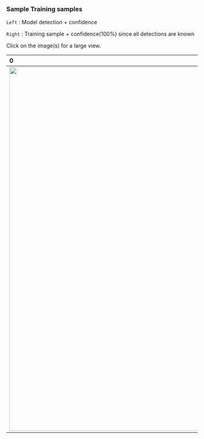 ### Sample Training samples

`Left` : Model detection + confidence

`Right` : Training sample + confidence(100%) since all detections are known

Click on the image(s) for a large view.

0                | 1      | 2 | 3 | 4 | 5 |
:-------------------------|:-------------------------|:-------------------------|:-------------------------|:-----------------------------|:-----------------------------
<img src="https://github.com/moabitcoin/Signfeld/blob/master/synthetic_signs/images/training_samples/individualImage-9.png" width="960">  |  <img src="https://github.com/moabitcoin/Signfeld/blob/master/synthetic_signs/images/training_samples/individualImage-8.png" width="960"> | <img src="https://github.com/moabitcoin/Signfeld/blob/master/synthetic_signs/images/training_samples/individualImage-7.png" width="960"> | <img src="https://github.com/moabitcoin/Signfeld/blob/master/synthetic_signs/images/training_samples/individualImage-6.png" width="960"> | <img src="https://github.com/moabitcoin/Signfeld/blob/master/synthetic_signs/images/training_samples/individualImage-5.png" width="960"> | <img src="https://github.com/moabitcoin/Signfeld/blob/master/synthetic_signs/images/training_samples/individualImage-4.png" width="960"> |
